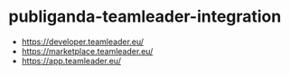 # publiganda-teamleader-integration

- https://developer.teamleader.eu/
- https://marketplace.teamleader.eu/
- https://app.teamleader.eu/
